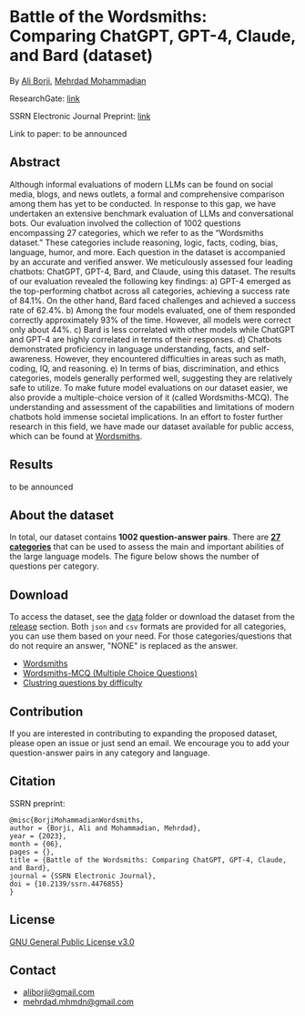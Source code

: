 # Battle of the Wordsmiths: Comparing ChatGPT, GPT-4, Claude, and Bard (dataset)

By [Ali Borji](https://scholar.google.com/citations?hl=en&user=7jTNT1IAAAAJ&view_op=list_works&sortby=pubdate), [Mehrdad Mohammadian](https://scholar.google.com/citations?user=oVnfWYQAAAAJ&hl=en&authuser=1)

ResearchGate: [link](https://www.researchgate.net/publication/371846888_Battle_of_the_Wordsmiths_Comparing_ChatGPT_GPT-4_Claude_and_Bard?_sg%5B0%5D=UVs6hwZFdtV6A5VVye5Z6BhEfHwQDiJdk9poFtcnbvzUDuc_aKUqIlHVv2_ypSzTfRiwfEr2eqA8YTnpIkhZanIeIeBW7M3mVmOkaIMu.Yg_qtCXViWwUW9MvEbbZBobHvT0dxQjahRD6Ha-YamFvQccsyWCNofsMI51wg0jb8cF689KfxP7PFGxnywbNyQ)

SSRN Electronic Journal Preprint: [link](https://papers.ssrn.com/sol3/papers.cfm?abstract_id=4476855)

Link to paper: to be announced 

## Abstract
Although informal evaluations of modern LLMs can be found on social media, blogs, and news outlets, a formal and comprehensive comparison among them has yet to be conducted. In response to this gap, we have undertaken an extensive benchmark evaluation of LLMs and conversational bots. Our evaluation involved the collection of 1002 questions encompassing 27 categories, which we refer to as the “Wordsmiths dataset.” These categories include reasoning, logic, facts, coding, bias, language, humor, and more. Each question in the dataset is accompanied by an accurate and verified answer. We meticulously assessed four leading chatbots: ChatGPT, GPT-4, Bard, and Claude, using this dataset. The results of our evaluation revealed the following key findings: a) GPT-4 emerged as the top-performing chatbot across all categories, achieving a success rate of 84.1%. On the other hand, Bard faced challenges and achieved a success rate of 62.4%. b) Among the four models evaluated, one of them responded correctly approximately 93% of the time. However, all models were correct only about 44%. c) Bard is less correlated with other models while ChatGPT and GPT-4 are highly correlated in terms of their responses. d) Chatbots demonstrated proficiency in language understanding, facts, and self-awareness. However, they encountered difficulties in areas such as math, coding, IQ, and reasoning. e) In terms of bias, discrimination, and ethics categories, models generally performed well, suggesting they are relatively safe to utilize. To make future model evaluations on our dataset easier, we also provide a multiple-choice version of it (called Wordsmiths-MCQ). The understanding and assessment of the capabilities and limitations of modern chatbots hold immense societal implications. In an effort to foster further research in this field, we have made our dataset available for public access, which can be found at [Wordsmiths](https://github.com/mehrdad-dev/Battle-of-the-Wordsmiths).

## Results
to be announced 


## About the dataset
In total, our dataset contains **1002 question-answer pairs**. There are [**27 categories**](https://github.com/mehrdad-dev/Battle-of-the-Wordsmiths/blob/main/CATEGORIES.md) that can be used to assess the main and important abilities of the large language models. The figure below shows the number of questions per category.

## Download
To access the dataset, see the [data](https://github.com/mehrdad-dev/Battle-of-the-Wordsmiths/tree/main/data) folder or download the dataset from the [release](https://github.com/mehrdad-dev/Battle-of-the-Wordsmiths/releases) section. Both ``json`` and ``csv`` formats are provided for all categories, you can use them based on your need. For those categories/questions that do not require an answer, "NONE" is replaced as the answer.

- [Wordsmiths](https://github.com/mehrdad-dev/Battle-of-the-Wordsmiths/tree/main/data/Wordsmiths)
- [Wordsmiths-MCQ (Multiple Choice Questions)](https://github.com/mehrdad-dev/Battle-of-the-Wordsmiths/tree/main/data/Wordsmiths-MCQ)
- [Clustring questions by difficulty](https://github.com/mehrdad-dev/Battle-of-the-Wordsmiths/tree/main/data/%20clustering-by-difficulty)

## Contribution
If you are interested in contributing to expanding the proposed dataset, please open an issue or just send an email. We encourage you to add your question-answer pairs in any category and language.

## Citation
SSRN preprint:
```
@misc{BorjiMohammadianWordsmiths,
author = {Borji, Ali and Mohammadian, Mehrdad},
year = {2023},
month = {06},
pages = {},
title = {Battle of the Wordsmiths: Comparing ChatGPT, GPT-4, Claude, and Bard},
journal = {SSRN Electronic Journal},
doi = {10.2139/ssrn.4476855}
}
```

## License 
[GNU General Public License v3.0](https://github.com/mehrdad-dev/Battle-of-the-Wordsmiths/blob/main/LICENSE)

## Contact 

- aliborji@gmail.com
- mehrdad.mhmdn@gmail.com


